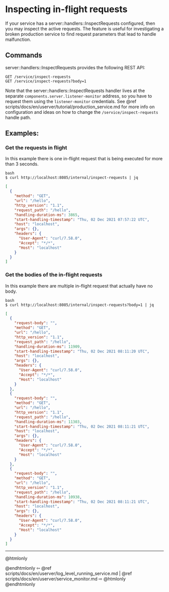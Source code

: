 # Inspecting in-flight requests

If your service has a server::handlers::InspectRequests configured, then you may
inspect the active requests. The feature is useful for investigating a broken
production service to find request parameters that lead to handle malfunction. 

## Commands
server::handlers::InspectRequests provides the following REST API:
```
GET /service/inspect-requests
GET /service/inspect-requests?body=1
```
Note that the server::handlers::InspectRequests handler lives at the separate
`components.server.listener-monitor` address, so you have to request them using the
`listener-monitor` credentials. See @ref scripts/docs/en/userver/tutorial/production_service.md
for more info on configuration and ideas on how to change the
`/service/inspect-requests` handle path.

## Examples:

### Get the requests in flight

In this example there is one in-flight request that is being executed for more
than 3 seconds.

```
bash
$ curl http://localhost:8085/internal/inspect-requests | jq
```
```json
[
  {
    "method": "GET",
    "url": "/hello",
    "http_version": "1.1",
    "request_path": "/hello",
    "handling-duration-ms": 3865,
    "start-handling-timestamp": "Thu, 02 Dec 2021 07:57:22 UTC",
    "host": "localhost",
    "args": {},
    "headers": {
      "User-Agent": "curl/7.58.0",
      "Accept": "*/*",
      "Host": "localhost"
    }
  }
]
```

### Get the bodies of the in-flight requests 
In this example there are multiple in-flight request that actually have no body.
```
bash
$ curl http://localhost:8085/internal/inspect-requests?body=1 | jq
```
```json
[
  {
    "request-body": "",
    "method": "GET",
    "url": "/hello",
    "http_version": "1.1",
    "request_path": "/hello",
    "handling-duration-ms": 11909,
    "start-handling-timestamp": "Thu, 02 Dec 2021 08:11:20 UTC",
    "host": "localhost",
    "args": {},
    "headers": {
      "User-Agent": "curl/7.58.0",
      "Accept": "*/*",
      "Host": "localhost"
    }
  },
  {
    "request-body": "",
    "method": "GET",
    "url": "/hello",
    "http_version": "1.1",
    "request_path": "/hello",
    "handling-duration-ms": 11303,
    "start-handling-timestamp": "Thu, 02 Dec 2021 08:11:21 UTC",
    "host": "localhost",
    "args": {},
    "headers": {
      "User-Agent": "curl/7.58.0",
      "Accept": "*/*",
      "Host": "localhost"
    }
  },
  {
    "request-body": "",
    "method": "GET",
    "url": "/hello",
    "http_version": "1.1",
    "request_path": "/hello",
    "handling-duration-ms": 10938,
    "start-handling-timestamp": "Thu, 02 Dec 2021 08:11:21 UTC",
    "host": "localhost",
    "args": {},
    "headers": {
      "User-Agent": "curl/7.58.0",
      "Accept": "*/*",
      "Host": "localhost"
    }
  }
]
```


----------

@htmlonly <div class="bottom-nav"> @endhtmlonly
⇦ @ref scripts/docs/en/userver/log_level_running_service.md | @ref scripts/docs/en/userver/service_monitor.md ⇨
@htmlonly </div> @endhtmlonly

